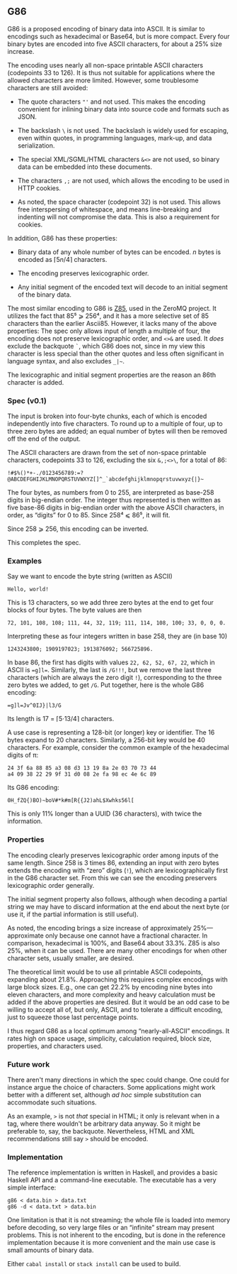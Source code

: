 ## G86

G86 is a proposed encoding of binary data into ASCII.  It is similar
to encodings such as hexadecimal or Base64, but is more compact.
Every four binary bytes are encoded into five ASCII characters,
for about a 25% size increase.

The encoding uses nearly all non-space printable ASCII characters
(codepoints 33 to 126).  It is thus not suitable for applications where
the allowed characters are more limited.  However, some troublesome
characters are still avoided:

*  The quote characters `"'` and not used.  This makes the encoding
convenient for inlining binary data into source code and formats such
as JSON.

*  The backslash `\` is not used.  The backslash is widely used for
escaping, even within quotes, in programming languages, mark-up,
and data serialization.

*  The special XML/SGML/HTML characters `&<>` are not used, so binary
data can be embedded into these documents.

*  The characters `,;` are not used, which allows the encoding to be
used in HTTP cookies.

*  As noted, the space character (codepoint 32) is not used.  This
allows free interspersing of whitespace, and means line-breaking and
indenting will not compromise the data.  This is also a requirement
for cookies.

In addition, G86 has these properties:

*  Binary data of any whole number of bytes can be encoded.  _n_
bytes is encoded as ⌈5&#xfeff;_n_/4⌉ characters.

*  The encoding preserves lexicographic order.

*  Any initial segment of the encoded text will decode to an initial
segment of the binary data.

The most similar encoding to G86 is
[Z85](https://rfc.zeromq.org/spec:32/Z85/), used in the ZeroMQ project.
It utilizes the fact that 85⁵ ⩾ 256⁴, and it has a more selective
set of 85 characters than the earlier Ascii85.  However, it lacks
many of the above properties: The spec only allows input of length
a multiple of four, the encoding does not preserve lexicographic
order, and `<>&` are used.  It _does_ exclude the backquote `` ` ``,
which G86 does not, since in my view this character is less special
than the other quotes and less often significant in language syntax,
and also excludes `_|~`.

The lexicographic and initial segment properties are the reason an
86th character is added.

### Spec (v0.1)

The input is broken into four-byte chunks, each of which is encoded
independently into five characters.  To round up to a multiple of four,
up to three zero bytes are added; an equal number of bytes will then
be removed off the end of the output.

The ASCII characters are drawn from the set of non-space printable
characters, codepoints 33 to 126, excluding the six `&,;<>\`, for a
total of 86:

```
!#$%()*+-./0123456789:=?@ABCDEFGHIJKLMNOPQRSTUVWXYZ[]^_`abcdefghijklmnopqrstuvwxyz{|}~
```

The four bytes, as numbers from 0 to 255, are interpreted as
base-258 digits in big-endian order.  The integer thus represented
is then written as five base-86 digits in big-endian order with
the above ASCII characters, in order, as “digits” for 0 to 85.
Since 258⁴ ⩽ 86⁵, it will fit.

Since 258 ⩾ 256, this encoding can be inverted.

This completes the spec.

### Examples

Say we want to encode the byte string (written as ASCII)

```
Hello, world!
```

This is 13 characters, so we add three zero bytes at the end to get
four blocks of four bytes.  The byte values are then

```
72, 101, 108, 108; 111, 44, 32, 119; 111, 114, 108, 100; 33, 0, 0, 0.
```

Interpreting these as four integers written in base 258, they are
(in base 10)

```
1243243800; 1909197023; 1913876092; 566725896.
```

In base 86, the first has digits with values `22, 62, 52, 67, 22`,
which in ASCII is `=g]l=`.  Similarly, the last is `/G!!!`, but we
remove the last three characters (which are always the zero digit
`!`), corresponding to the three zero bytes we added, to get `/G`.
Put together, here is the whole G86 encoding:

```
=g]l=Jv^0IJ}|l3/G
```

Its length is 17 = ⌈5⋅13/4⌉ characters.

A use case is representing a 128-bit (or longer) key or identifier.
The 16 bytes expand to 20 characters.  Similarly, a 256-bit key would
be 40 characters.  For example, consider the common example of the
hexadecimal digits of π:

```
24 3f 6a 88 85 a3 08 d3 13 19 8a 2e 03 70 73 44
a4 09 38 22 29 9f 31 d0 08 2e fa 98 ec 4e 6c 89
```

Its G86 encoding:

```
0H_fZQ{)BO)~boV#*k#m[R{{J2)ahL$Xwhks56l[
```

This is only 11% longer than a UUID (36 characters), with twice
the information.


### Properties

The encoding clearly preserves lexicographic order among inputs of
the same length.  Since 258 is 3 times 86, extending an input with
zero bytes extends the encoding with “zero” digits (`!`), which
are lexicographically first in the G86 character set.  From this we
can see the encoding preservers lexicographic order generally.

The initial segment property also follows, although when decoding a
partial string we may have to discard information at the end about
the next byte (or use it, if the partial information is still useful).

As noted, the encoding brings a size increase of approximately
25%—approximate only because one cannot have a fractional character.
In comparison, hexadecimal is 100%, and Base64 about 33.3%.  Z85 is
also 25%, when it can be used.  There are many other encodings for
when other character sets, usually smaller, are desired.

The theoretical limit would be to use all printable ASCII codepoints,
expanding about 21.8%.  Approaching this requires complex encodings
with large block sizes.  E.g., one can get 22.2% by encoding nine bytes
into eleven characters, and more complexity and heavy calculation must
be added if the above properties are desired.  But it would be an odd
case to be willing to accept all of, but only, ASCII, and to tolerate
a difficult encoding, just to squeeze those last percentage points.

I thus regard G86 as a local optimum among “nearly-all-ASCII”
encodings.  It rates high on space usage, simplicity, calculation
required, block size, properties, and characters used.


### Future work

There aren't many directions in which the spec could change.  One could
for instance argue the choice of characters.  Some applications might
work better with a different set, although _ad hoc_ simple substitution
can accommodate such situations.

As an example, `>` is not _that_ special in HTML; it only is relevant
when in a tag, where there wouldn't be arbitrary data anyway.  So it
might be preferable to, say, the backquote.  Nevertheless, HTML and
XML recommendations still say `>` should be encoded.


### Implementation

The reference implementation is written in Haskell, and provides a
basic Haskell API and a command-line executable.  The executable has
a very simple interface:

```
g86 < data.bin > data.txt
g86 -d < data.txt > data.bin
```

One limitation is that it is not streaming; the whole file is loaded
into memory before decoding, so very large files or an “infinite”
stream may present problems.  This is not inherent to the encoding,
but is done in the reference implementation because it is more
convenient and the main use case is small amounts of binary data.

Either `cabal install` or `stack install` can be used to build.

